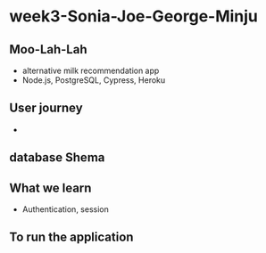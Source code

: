 # week3-Sonia-Joe-George-Minju

## Moo-Lah-Lah
- alternative milk recommendation app
- Node.js, PostgreSQL, Cypress, Heroku

## User journey
- 

## database Shema

##  

## What we learn
- Authentication, session


## To run the application 
